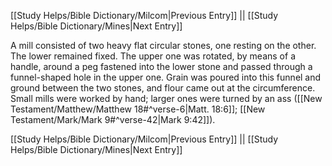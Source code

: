 [[Study Helps/Bible Dictionary/Milcom|Previous Entry]]  ||  [[Study Helps/Bible Dictionary/Mines|Next Entry]]

 A mill consisted of two heavy flat circular stones, one resting on the other. The lower remained fixed. The upper one was rotated, by means of a handle, around a peg fastened into the lower stone and passed through a funnel-shaped hole in the upper one. Grain was poured into this funnel and ground between the two stones, and flour came out at the circumference. Small mills were worked by hand; larger ones were turned by an ass ([[New Testament/Matthew/Matthew 18#^verse-6|Matt. 18:6]]; [[New Testament/Mark/Mark 9#^verse-42|Mark 9:42]]).

[[Study Helps/Bible Dictionary/Milcom|Previous Entry]]  ||  [[Study Helps/Bible Dictionary/Mines|Next Entry]]